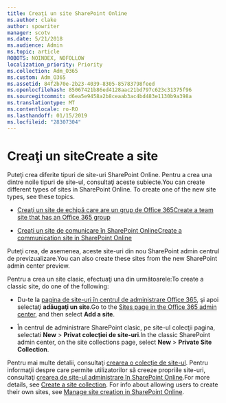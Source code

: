 ```yaml
---
title: Creaţi un site SharePoint Online
ms.author: clake
author: spowriter
manager: scotv
ms.date: 5/21/2018
ms.audience: Admin
ms.topic: article
ROBOTS: NOINDEX, NOFOLLOW
localization_priority: Priority
ms.collection: Adm_O365
ms.custom: Adm_O365
ms.assetid: 84f2b70e-2b23-4039-8305-85783798feed
ms.openlocfilehash: 85067421b86ed4128aac21bd797c623c31375f96
ms.sourcegitcommit: d6ea5e9458a2b8ceaab3ac4bd483e1130b9a398a
ms.translationtype: MT
ms.contentlocale: ro-RO
ms.lasthandoff: 01/15/2019
ms.locfileid: "28307304"
---
```

# <a name="create-a-site"></a><span data-ttu-id="3c9b1-102">Creaţi un site</span><span class="sxs-lookup"><span data-stu-id="3c9b1-102">Create a site</span></span>

<span data-ttu-id="3c9b1-p101">Puteţi crea diferite tipuri de site-uri SharePoint Online. Pentru a crea una dintre noile tipuri de site-ul, consultaţi aceste subiecte.</span><span class="sxs-lookup"><span data-stu-id="3c9b1-p101">You can create different types of sites in SharePoint Online. To create one of the new site types, see these topics.</span></span>
  
- [<span data-ttu-id="3c9b1-105">Creaţi un site de echipă care are un grup de Office 365</span><span class="sxs-lookup"><span data-stu-id="3c9b1-105">Create a team site that has an Office 365 group</span></span>](https://go.microsoft.com/fwlink/?linkid=866292)
    
- [<span data-ttu-id="3c9b1-106">Creați un site de comunicare în SharePoint Online</span><span class="sxs-lookup"><span data-stu-id="3c9b1-106">Create a communication site in SharePoint Online</span></span>](https://go.microsoft.com/fwlink/?linkid=866294)
    
<span data-ttu-id="3c9b1-107">Puteţi crea, de asemenea, aceste site-uri din nou SharePoint admin centrul de previzualizare.</span><span class="sxs-lookup"><span data-stu-id="3c9b1-107">You can also create these sites from the new SharePoint admin center preview.</span></span>
  
<span data-ttu-id="3c9b1-108">Pentru a crea un site clasic, efectuaţi una din următoarele:</span><span class="sxs-lookup"><span data-stu-id="3c9b1-108">To create a classic site, do one of the following:</span></span>
  
- <span data-ttu-id="3c9b1-109">Du-te la [pagina de site-uri în centrul de administrare Office 365](https://portal.office.com/adminportal/home#/SitesList), şi apoi selectaţi **adăugaţi un site**.</span><span class="sxs-lookup"><span data-stu-id="3c9b1-109">Go to the [Sites page in the Office 365 admin center](https://portal.office.com/adminportal/home#/SitesList), and then select **Add a site**.</span></span>
    
- <span data-ttu-id="3c9b1-110">În centrul de administrare SharePoint clasic, pe site-ul colecţii pagina, selectati **New** \> **Privat colecției de site-uri**.</span><span class="sxs-lookup"><span data-stu-id="3c9b1-110">In the classic SharePoint admin center, on the site collections page, select **New** \> **Private Site Collection**.</span></span>
    
<span data-ttu-id="3c9b1-p102">Pentru mai multe detalii, consultaţi [crearea o colecţie de site-ul](https://go.microsoft.com/fwlink/?linkid=866295). Pentru informaţii despre care permite utilizatorilor să creeze propriile site-uri, consultaţi [crearea de site-ul administrare în SharePoint Online](https://go.microsoft.com/fwlink/?linkid=866296).</span><span class="sxs-lookup"><span data-stu-id="3c9b1-p102">For more details, see [Create a site collection](https://go.microsoft.com/fwlink/?linkid=866295). For info about allowing users to create their own sites, see [Manage site creation in SharePoint Online](https://go.microsoft.com/fwlink/?linkid=866296).</span></span>
  

